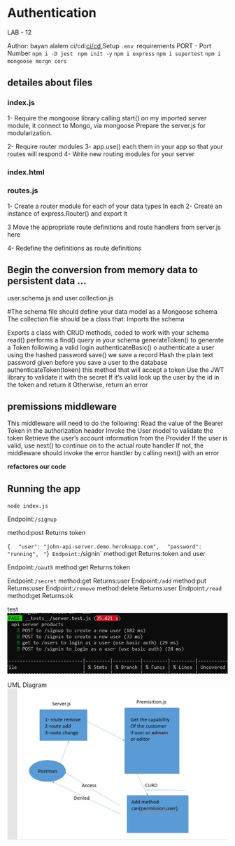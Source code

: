 # Authentication

LAB - 12


Author: bayan alalem
ci/cd:[ci/cd ](https://github.com/bayan-97/Authentication/actions)
Setup
`.env `requirements
PORT - Port Number
`npm i -D jest ` `npm init -y` `npm i express` `npm i supertest` `npm i mongoose morgn cors` 

## detailes about files

### index.js
1- Require the mongoose library
 calling start() on my imported server module, it connect to Mongo, via mongoose
Prepare the server.js for modularization.

2- Require  router modules 
3- app.use() each them in your app so that your routes will respond
4- Write new routing modules for your server

### index.html

### routes.js

1- Create a router module for each of your data types
In each
2- Create an instance of express.Router() and export it

3 Move the appropriate route definitions and route handlers from server.js here

4- Redefine the definitions as route definitions 

## Begin the conversion from memory data to persistent data …


user.schema.js and user.collection.js

#The schema file should define your data model as a Mongoose schema
The collection file should be a class that:
Imports the schema

Exports a class with CRUD methods, coded to work with your schema
read() performs a find() query in your schema
generateToken() to generate a Token following a valid login
authenticateBasic() o authenticate a user using the hashed password
save() we save a record Hash the plain text password given before you save a user to the database
 authenticateToken(token) this method that will accept a token
Use the JWT library to validate it with the secret
If it’s valid look up the user by the id in the token and return it
Otherwise, return an error
## premissions middleware
This middleware will need to do the following:
Read the value of the Bearer Token in the authorization header
Invoke the User model to validate the token
Retrieve the user’s account information from the Provider
If the user is valid, use next() to continue on to the actual route handler
If not, the middleware should invoke the error handler by calling next() with an error


**refactores our code**
## Running the app

`node index.js`

Endpoint:`/signup`

method:post
Returns token

`{`
`  "user": "john-api-server.demo.herokuapp.com",`
`  "password": "running",`
`  "
`}`
Endpoint:`/signin`
method:get
Returns:token and user


Endpoint:`/oauth`
method:get
Returns:token 


Endpoint:`/secret`
method:get
Returns:user 
Endpoint:`/add`
method:put
Returns:user Endpoint:`/remove`
method:delete
Returns:user Endpoint:`/read`
method:get
Returns:ok 

test
![](lab13res.PNG)


UML Diagram
![](lab14ui.PNG)